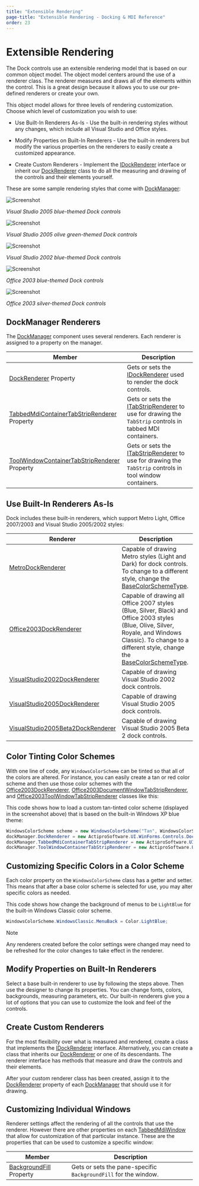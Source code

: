 ```yaml
---
title: "Extensible Rendering"
page-title: "Extensible Rendering - Docking & MDI Reference"
order: 23
---
```

# Extensible Rendering

The Dock controls use an extensible rendering model that is based on our common object model.  The object model centers around the use of a renderer class.  The renderer measures and draws all of the elements within the control.  This is a great design because it allows you to use our pre-defined renderers or create your own.

This object model allows for three levels of rendering customization.  Choose which level of customization you wish to use:

- Use Built-In Renderers As-Is - Use the built-in rendering styles without any changes, which include all Visual Studio and Office styles.

- Modify Properties on Built-In Renderers - Use the built-in renderers but modify the various properties on the renderers to easily create a customized appearance.

- Create Custom Renderers - Implement the [IDockRenderer](xref:@ActiproUIRoot.Controls.Docking.IDockRenderer) interface or inherit our [DockRenderer](xref:@ActiproUIRoot.Controls.Docking.DockRenderer) class to do all the measuring and drawing of the controls and their elements yourself.

These are some sample rendering styles that come with [DockManager](xref:@ActiproUIRoot.Controls.Docking.DockManager):

![Screenshot](images/dock-controls-visual-studio-2005-blue.gif)

*Visual Studio 2005 blue-themed Dock controls*

![Screenshot](images/dock-controls-visual-studio-2005-olive-green.gif)

*Visual Studio 2005 olive green-themed Dock controls*

![Screenshot](images/dock-controls-visual-studio-2002-blue.gif)

*Visual Studio 2002 blue-themed Dock controls*

![Screenshot](images/dock-controls-office-2003-blue.gif)

*Office 2003 blue-themed Dock controls*

![Screenshot](images/dock-controls-office-2003-silver.gif)

*Office 2003 silver-themed Dock controls*

## DockManager Renderers

The [DockManager](xref:@ActiproUIRoot.Controls.Docking.DockManager) component uses several renderers.  Each renderer is assigned to a property on the manager.

| Member | Description |
|-----|-----|
| [DockRenderer](xref:@ActiproUIRoot.Controls.Docking.DockManager.DockRenderer) Property | Gets or sets the [IDockRenderer](xref:@ActiproUIRoot.Controls.Docking.IDockRenderer) used to render the dock controls. |
| [TabbedMdiContainerTabStripRenderer](xref:@ActiproUIRoot.Controls.Docking.DockManager.TabbedMdiContainerTabStripRenderer) Property | Gets or sets the [ITabStripRenderer](xref:@ActiproUIRoot.Controls.Docking.ITabStripRenderer) to use for drawing the `TabStrip` controls in tabbed MDI containers. |
| [ToolWindowContainerTabStripRenderer](xref:@ActiproUIRoot.Controls.Docking.DockManager.ToolWindowContainerTabStripRenderer) Property | Gets or sets the [ITabStripRenderer](xref:@ActiproUIRoot.Controls.Docking.ITabStripRenderer) to use for drawing the `TabStrip` controls in tool window containers. |

## Use Built-In Renderers As-Is

Dock includes these built-in renderers, which support Metro Light, Office 2007/2003 and Visual Studio 2005/2002 styles:

| Renderer | Description |
|-----|-----|
| [MetroDockRenderer](xref:@ActiproUIRoot.Controls.Docking.MetroDockRenderer) | Capable of drawing Metro styles (Light and Dark) for dock controls.  To change to a different style, change the [BaseColorSchemeType](xref:@ActiproUIRoot.Controls.Docking.MetroDockRenderer.BaseColorSchemeType). |
| [Office2003DockRenderer](xref:@ActiproUIRoot.Controls.Docking.Office2003DockRenderer) | Capable of drawing all Office 2007 styles (Blue, Silver, Black) and Office 2003 styles (Blue, Olive, Silver, Royale, and Windows Classic).  To change to a different style, change the [BaseColorSchemeType](xref:@ActiproUIRoot.Controls.Navigation.Office2003NavigationBarRenderer.BaseColorSchemeType). |
| [VisualStudio2002DockRenderer](xref:@ActiproUIRoot.Controls.Docking.VisualStudio2002DockRenderer) | Capable of drawing Visual Studio 2002 dock controls. |
| [VisualStudio2005DockRenderer](xref:@ActiproUIRoot.Controls.Docking.VisualStudio2005DockRenderer) | Capable of drawing Visual Studio 2005 dock controls. |
| [VisualStudio2005Beta2DockRenderer](xref:@ActiproUIRoot.Controls.Docking.VisualStudio2005Beta2DockRenderer) | Capable of drawing Visual Studio 2005 Beta 2 dock controls. |

## Color Tinting Color Schemes

With one line of code, any `WindowsColorScheme` can be tinted so that all of the colors are altered.  For instance, you can easily create a tan or red color scheme and then use those color schemes with the [Office2003DockRenderer](xref:@ActiproUIRoot.Controls.Docking.Office2003DockRenderer), [Office2003DocumentWindowTabStripRenderer](xref:@ActiproUIRoot.Controls.Docking.Office2003DocumentWindowTabStripRenderer), and [Office2003ToolWindowTabStripRenderer](xref:@ActiproUIRoot.Controls.Docking.Office2003ToolWindowTabStripRenderer) classes like this:

This code shows how to load a custom tan-tinted color scheme (displayed in the screenshot above) that is based on the built-in Windows XP blue theme:

```csharp
WindowsColorScheme scheme = new WindowsColorScheme("Tan", WindowsColorSchemeType.WindowsXPBlue, Color.Tan);
dockManager.DockRenderer = new ActiproSoftware.UI.WinForms.Controls.Docking.Office2003DockRenderer(scheme);
dockManager.TabbedMdiContainerTabStripRenderer = new ActiproSoftware.UI.WinForms.Controls.Docking.Office2003DocumentWindowTabStripRenderer(scheme);
dockManager.ToolWindowContainerTabStripRenderer = new ActiproSoftware.UI.WinForms.Controls.Docking.Office2003ToolWindowTabStripRenderer(scheme);
```

## Customizing Specific Colors in a Color Scheme

Each color property on the `WindowsColorScheme` class has a getter and setter.  This means that after a base color scheme is selected for use, you may alter specific colors as needed.

This code shows how change the background of menus to be `LightBlue` for the built-in Windows Classic color scheme.

```csharp
WindowsColorScheme.WindowsClassic.MenuBack = Color.LightBlue;
```

> [!NOTE]
> Any renderers created before the color settings were changed may need to be refreshed for the color changes to take effect in the renderer.

## Modify Properties on Built-In Renderers

Select a base built-in renderer to use by following the steps above.  Then use the designer to change its properties.  You can change fonts, colors, backgrounds, measuring parameters, etc.  Our built-in renderers give you a lot of options that you can use to customize the look and feel of the controls.

## Create Custom Renderers

For the most flexibility over what is measured and rendered, create a class that implements the [IDockRenderer](xref:@ActiproUIRoot.Controls.Docking.IDockRenderer) interface.  Alternatively, you can create a class that inherits our [DockRenderer](xref:@ActiproUIRoot.Controls.Docking.DockRenderer) or one of its descendants.  The renderer interface has methods that measure and draw the controls and their elements.

After your custom renderer class has been created, assign it to the [DockRenderer](xref:@ActiproUIRoot.Controls.Docking.DockManager.DockRenderer) property of each [DockManager](xref:@ActiproUIRoot.Controls.Docking.DockManager) that should use it for drawing.

## Customizing Individual Windows

Renderer settings affect the rendering of all the controls that use the renderer.  However there are other properties on each [TabbedMdiWindow](xref:@ActiproUIRoot.Controls.Docking.TabbedMdiWindow) that allow for customization of that particular instance.  These are the properties that can be used to customize a specific window:

| Member | Description |
|-----|-----|
| [BackgroundFill](xref:@ActiproUIRoot.Controls.Docking.TabbedMdiWindow.BackgroundFill) Property | Gets or sets the pane-specific `BackgroundFill` for the window. |
